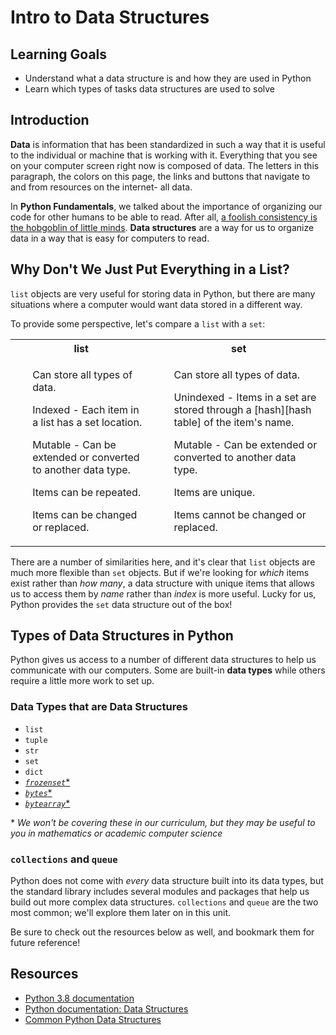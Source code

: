# Intro to Data Structures

## Learning Goals

- Understand what a data structure is and how they are used in Python
- Learn which types of tasks data structures are used to solve

## Introduction

**Data** is information that has been standardized in such a way that it is
useful to the individual or machine that is working with it. Everything that
you see on your computer screen right now is composed of data. The letters
in this paragraph, the colors on this page, the links and buttons that navigate
to and from resources on the internet- all data.

In **Python Fundamentals**, we talked about the importance of organizing our
code for other humans to be able to read. After all, [a foolish consistency is
the hobgoblin of little minds][pep 8 hobgoblin]. **Data structures** are a way
for us to organize data in a way that is easy for computers to read.

[pep 8 hobgoblin]: https://peps.python.org/pep-0008/#a-foolish-consistency-is-the-hobgoblin-of-little-minds

## Why Don't We Just Put Everything in a List?

`list` objects are very useful for storing data in Python, but there are many
situations where a computer would want data stored in a different way.

To provide some perspective, let's compare a `list` with a `set`:

<table>
<tr>
<th> list </th>
<th> set </th>
</tr>
<tr>
<td>

<ul>Can store all types of data.</ul>

<ul>Indexed - Each item in a list has a set location.</ul>

<ul>Mutable - Can be extended or converted to another data type.</ul>

<ul>Items can be repeated.</ul>

<ul>Items can be changed or replaced.</ul>

</td>
<td>

<ul>Can store all types of data.</ul>

<ul>Unindexed - Items in a set are stored through a [hash][hash table] of the
item's name.</ul>

<ul>Mutable - Can be extended or converted to another data type.</ul>

<ul>Items are unique.</ul>

<ul>Items cannot be changed or replaced.</ul>

</td>
</tr>
</table>

There are a number of similarities here, and it's clear that `list` objects
are much more flexible than `set` objects. But if we're looking for _which_
items exist rather than _how many_, a data structure with unique items that
allows us to access them by _name_ rather than _index_ is more useful. Lucky
for us, Python provides the `set` data structure out of the box!

[hash table]: https://en.wikipedia.org/wiki/Hash_table

## Types of Data Structures in Python

Python gives us access to a number of different data structures to help us
communicate with our computers. Some are built-in **data types** while others
require a little more work to set up.

### Data Types that are Data Structures

- `list`
- `tuple`
- `str`
- `set`
- `dict`
- [_`frozenset`_*](https://docs.python.org/3/library/stdtypes.html#frozenset)
- [_`bytes`_*](https://docs.python.org/3/library/stdtypes.html#bytes)
- [_`bytearray`_*](https://docs.python.org/3/library/stdtypes.html#bytearray)

\* _We won't be covering these in our curriculum, but they may be useful to you
in mathematics or academic computer science_

### `collections` and `queue`

Python does not come with _every_ data structure built into its data types, but
the standard library includes several modules and packages that help us build
out more complex data structures. `collections` and `queue` are the two most
common; we'll explore them later on in this unit.

Be sure to check out the resources below as well, and bookmark them for future
reference!

## Resources

- [Python 3.8 documentation](https://docs.python.org/3.8/)
- [Python documentation: Data Structures](https://docs.python.org/3/tutorial/datastructures.html)
- [Common Python Data Structures](https://realpython.com/python-data-structures/)
